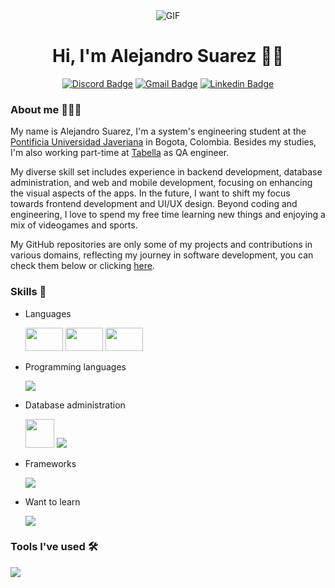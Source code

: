 <div align="center">
    
<img alt="GIF" src="https://media0.giphy.com/media/v1.Y2lkPTc5MGI3NjExc2VrY3cwbDhnZnFwb3RsNTFlZGFkczRyb21vb3o4ejl4ajJlZ3RjeiZlcD12MV9pbnRlcm5hbF9naWZfYnlfaWQmY3Q9Zw/qgQUggAC3Pfv687qPC/giphy.gif"/>
<h1>Hi, I'm Alejandro Suarez 👋🏽</h1>

[![Discord Badge](https://img.shields.io/badge/-suaracost-7289DA?style=flat-square&logo=discord&logoColor=white)](https://discord.com/)
[![Gmail Badge](https://img.shields.io/badge/-contact.alejosuarez@gmail.com-D14836?style=flat-square&logo=gmail&logoColor=white)](mailto:contact.alejosuarez@gmail.com)
[![Linkedin Badge](https://img.shields.io/badge/-Alejandro%20Suarez-0077B5?style=flat-square&logo=Linkedin&logoColor=white)](https://www.linkedin.com/in/alejandro-enrique-suarez-acosta-53b1a5291/) 
  
</div>

### About me 👨🏽‍💻

My name is Alejandro Suarez, I'm a system's engineering student at the [Pontificia Universidad Javeriana](https://www.javeriana.edu.co/inicio) in Bogota, Colombia. Besides my studies, I'm also working part-time at [Tabella](https://tabella.app) as QA engineer. 

My diverse skill set includes experience in backend development, database administration, and web and mobile development, focusing on enhancing the visual aspects of the apps. In the future, I want to shift my focus towards frontend development and UI/UX design. Beyond coding and engineering, I love to spend my free time learning new things and enjoying a mix of videogames and sports.

My GitHub repositories are only some of my projects and contributions in various domains, reflecting my journey in software development, you can check them below or clicking [here](https://github.com/suaracost?tab=repositories).


### Skills 📖

- Languages

    <img src="https://www.worldometers.info/img/flags/sp-flag.gif" width="60" height="37">
    <img src="https://www.worldometers.info/img/flags/us-flag.gif" width="60" height="37">
    <img src="https://www.worldometers.info/img/flags/fr-flag.gif" width="60" height="37">

- Programming languages

    <img src="https://skillicons.dev/icons?i=cpp,c,java,kotlin,html,css,javascript">

- Database administration

    <img src="https://upload.wikimedia.org/wikipedia/en/6/68/Oracle_SQL_Developer_logo.svg" height="46">
    <img src="https://skillicons.dev/icons?i=mongodb,firebase,postgresql">

- Frameworks

    <img src="https://skillicons.dev/icons?i=flutter,spring,angular">

- Want to learn

    <img src="https://skillicons.dev/icons?i=react,typescript,python">

### Tools I've used 🛠️

<img src="https://skillicons.dev/icons?i=github,vscode,idea,androidstudio,figma">
